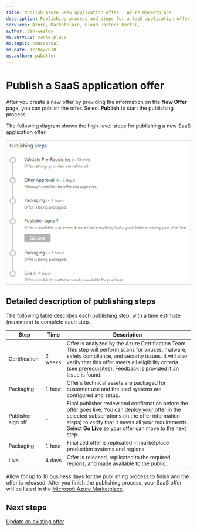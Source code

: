 ```yaml
---
title: Publish Azure SaaS application offer | Azure Marketplace
description: Publishing process and steps for a SaaS application offer on the Azure Marketplace.
services: Azure, Marketplace, Cloud Partner Portal, 
author: dan-wesley
ms.service: marketplace
ms.topic: conceptual
ms.date: 12/04/2018
ms.author: pabutler
---
```


# Publish a SaaS application offer

After you create a new offer by providing the information on the **New Offer** page, you can publish the offer. Select **Publish** to start the publishing process.

The following diagram shows the high-level steps for publishing a new SaaS application offer.

![Offer publishing steps](./media/offer-publishing-steps.png)

## Detailed description of publishing steps

The following table describes each publishing step, with a time estimate (maximum) to complete each step.

|     **Step**       |     **Time**      |  **Description**  |
|  ---------------   |  ---------------  |  ---------------  |
|         Certification           |       2 weeks            |          Offer is analyzed by the Azure Certification Team. This step will perform scans for viruses, malware, safety compliance, and security issues. It will also verify that this offer meets all eligibility criteria (see [prerequisites](./cpp-prerequisites.md)). Feedback is provided if an issue is found.         |
|           Packaging         |       1 hour            |       Offer’s technical assets are packaged for customer use and the lead systems are configured and setup.            |
|        Publisher sign off            |         -          |        Final publisher review and confirmation before the offer goes live. You can deploy your offer in the selected subscriptions (in the offer information steps) to verify that it meets all your requirements. Select **Go Live** so your offer can move to the next step.           |
|        Packaging            |        1 hour           |        Finalized offer is replicated in marketplace production systems and regions.           |
|        Live            |       4 days            |         Offer is released, replicated to the required regions, and made available to the public.          |

Allow for up to 10 business days for the publishing process to finish and the offer is released. After you finish the publishing process, your SaaS offer will be listed in the [Microsoft Azure Marketplace](https://azuremarketplace.microsoft.com/marketplace/apps/category/internet-of-things?page=1&subcategories=iot-edge-modules).

## Next steps

[Update an existing offer](./cpp-update-existing-offer.md)
